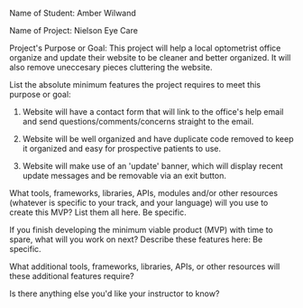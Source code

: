 Name of Student: Amber Wilwand

Name of Project: Nielson Eye Care

Project's Purpose or Goal: This project will help a local optometrist office organize and update their website to be cleaner and better organized. It will also remove uneccesary pieces cluttering the website.

List the absolute minimum features the project requires to meet this purpose or goal:

1. Website will have a contact form that will link to the office's help email and send questions/comments/concerns straight to the email.

2. Website will be well organized and have duplicate code removed to keep it organized and easy for prospective patients to use.

3. Website will make use of an 'update' banner, which will display recent update messages and be removable via an exit button.

What tools, frameworks, libraries, APIs, modules and/or other resources (whatever is specific to your track, and your language) will you use to create this MVP? List them all here. Be specific.

If you finish developing the minimum viable product (MVP) with time to spare, what will you work on next? Describe these features here: Be specific.

What additional tools, frameworks, libraries, APIs, or other resources will these additional features require?

Is there anything else you'd like your instructor to know?
